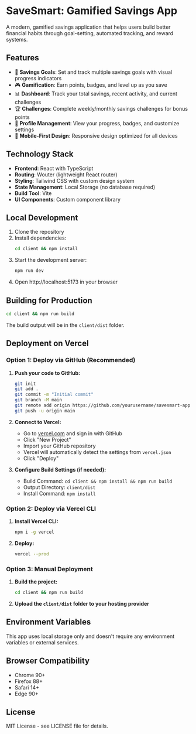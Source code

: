 # SaveSmart: Gamified Savings App

A modern, gamified savings application that helps users build better financial habits through goal-setting, automated tracking, and reward systems.

## Features

- 🎯 **Savings Goals**: Set and track multiple savings goals with visual progress indicators
- 🎮 **Gamification**: Earn points, badges, and level up as you save
- 📊 **Dashboard**: Track your total savings, recent activity, and current challenges
- 🏆 **Challenges**: Complete weekly/monthly savings challenges for bonus points
- 👤 **Profile Management**: View your progress, badges, and customize settings
- 📱 **Mobile-First Design**: Responsive design optimized for all devices

## Technology Stack

- **Frontend**: React with TypeScript
- **Routing**: Wouter (lightweight React router)
- **Styling**: Tailwind CSS with custom design system
- **State Management**: Local Storage (no database required)
- **Build Tool**: Vite
- **UI Components**: Custom component library

## Local Development

1. Clone the repository
2. Install dependencies:
   ```bash
   cd client && npm install
   ```
3. Start the development server:
   ```bash
   npm run dev
   ```
4. Open http://localhost:5173 in your browser

## Building for Production

```bash
cd client && npm run build
```

The build output will be in the `client/dist` folder.

## Deployment on Vercel

### Option 1: Deploy via GitHub (Recommended)

1. **Push your code to GitHub:**
   ```bash
   git init
   git add .
   git commit -m "Initial commit"
   git branch -M main
   git remote add origin https://github.com/yourusername/savesmart-app.git
   git push -u origin main
   ```

2. **Connect to Vercel:**
   - Go to [vercel.com](https://vercel.com) and sign in with GitHub
   - Click "New Project"
   - Import your GitHub repository
   - Vercel will automatically detect the settings from `vercel.json`
   - Click "Deploy"

3. **Configure Build Settings (if needed):**
   - Build Command: `cd client && npm install && npm run build`
   - Output Directory: `client/dist`
   - Install Command: `npm install`

### Option 2: Deploy via Vercel CLI

1. **Install Vercel CLI:**
   ```bash
   npm i -g vercel
   ```

2. **Deploy:**
   ```bash
   vercel --prod
   ```

### Option 3: Manual Deployment

1. **Build the project:**
   ```bash
   cd client && npm run build
   ```

2. **Upload the `client/dist` folder to your hosting provider**

## Environment Variables

This app uses local storage only and doesn't require any environment variables or external services.

## Browser Compatibility

- Chrome 90+
- Firefox 88+
- Safari 14+
- Edge 90+

## License

MIT License - see LICENSE file for details.